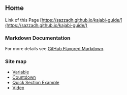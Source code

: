 ## Home
Link of this Page [https://sazzadh.github.io/kajabi-guide/](https://sazzadh.github.io/kajabi-guide/)

### Markdown Documentation
For more details see [GitHub Flavored Markdown](https://guides.github.com/features/mastering-markdown/).


### Site map
* [Variable](https://sazzadh.github.io/kajabi-guide/variable.html)
* [Countdown](https://sazzadh.github.io/kajabi-guide/countdown-section.html)
* [Quick Section Example](https://sazzadh.github.io/kajabi-guide/section-example.html)
* [Video](https://sazzadh.github.io/kajabi-guide/video.html)